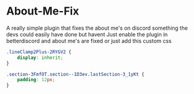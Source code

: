 # About-Me-Fix

A really simple plugin that fixes the about me's on discord something the devs could easily have done but havent
Just enable the plugin in betterdiscord and about me's are fixed or just add this custom css
```css
.lineClamp2Plus-2RYGV2 {
    display: inherit;
}

.section-3FmfOT.section--1D3ev.lastSection-3_1yKt {
    padding: 12px;
}
```
